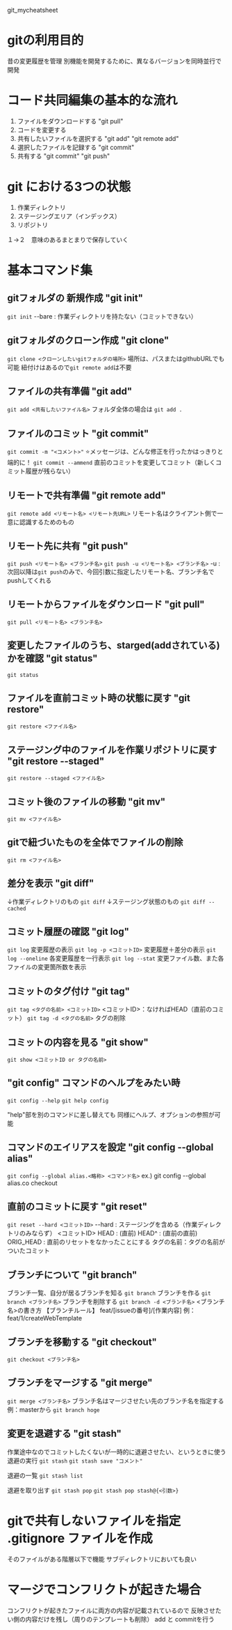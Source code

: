 git_mycheatsheet

# gitの利用目的
昔の変更履歴を管理
別機能を開発するために、異なるバージョンを同時並行で開発

# コード共同編集の基本的な流れ
1. ファイルをダウンロードする "git pull"
1. コードを変更する 
1. 共有したいファイルを選択する "git add" "git remote add"
1. 選択したファイルを記録する "git commit"
1. 共有する "git commit" "git push"

# git における3つの状態
1. 作業ディレクトリ
1. ステージングエリア（インデックス）
1. リポジトリ

１→２　意味のあるまとまりで保存していく


# 基本コマンド集

## gitフォルダの 新規作成 "git init"
`git init`
--bare : 作業ディレクトリを持たない（コミットできない）

## gitフォルダのクローン作成 "git clone"
`git clone <クローンしたいgitフォルダの場所>`
場所は、パスまたはgithubURLでも可能
紐付けはあるので`git remote add`は不要

## ファイルの共有準備 "git add"
`git add <共有したいファイル名>`
フォルダ全体の場合は
`git add .`

## ファイルのコミット "git commit"
`git commit -m "<コメント>"`
⭐️メッセージは、どんな修正を行ったかはっきりと端的に！
`git commit --ammend`
直前のコミットを変更してコミット（新しくコミット履歴が残らない）

## リモートで共有準備 "git remote add"
`git remote add <リモート名> <リモート先URL>`
リモート名はクライアント側で一意に認識するためのもの

## リモート先に共有 "git push"
`git push <リモート名> <ブランチ名>`
`git push -u <リモート名> <ブランチ名>`
-u : 次回以降は`git push`のみで、今回引数に指定したリモート名、ブランチ名でpushしてくれる

## リモートからファイルをダウンロード "git pull"
`git pull <リモート名> <ブランチ名>`

## 変更したファイルのうち、starged(addされている)かを確認 "git status"
`git status`

## ファイルを直前コミット時の状態に戻す "git restore"
`git restore <ファイル名>`

## ステージング中のファイルを作業リポジトリに戻す "git restore --staged"
`git restore --staged <ファイル名>`

## コミット後のファイルの移動 "git mv"
`git mv <ファイル名>`

## gitで紐づいたものを全体でファイルの削除
`git rm <ファイル名>`

## 差分を表示 "git diff"
↓作業ディレクトリのもの
`git diff`
↓ステージング状態のもの
`git diff --cached`

## コミット履歴の確認 "git log"
`git log` 変更履歴の表示
`git log -p <コミットID>` 変更履歴＋差分の表示
`git log --oneline` 各変更履歴を一行表示
`git log --stat` 変更ファイル数、また各ファイルの変更箇所数を表示

## コミットのタグ付け "git tag"
`git tag <タグの名前> <コミットID>`
<コミットID>：なければHEAD（直前のコミット）
`git tag -d <タグの名前>`
タグの削除


## コミットの内容を見る "git show"
`git show <コミットID or タグの名前>`


## "git config" コマンドのヘルプをみたい時
`git config --help`
`git help config`

"help"部を別のコマンドに差し替えても
同様にヘルプ、オプションの参照が可能

## コマンドのエイリアスを設定 "git config --global alias"
`git config --global alias.<略称> <コマンド名>`
ex.) git config --global alias.co checkout

## 直前のコミットに戻す "git reset"
`git reset --hard <コミットID>`
--hard : ステージングを含める（作業ディレクトリのみならず）
<コミットID> 
HEAD : (直前)
HEAD^ : (直前の直前)
ORIG_HEAD : 直前のリセットをなかったことにする
タグの名前：タグの名前がついたコミット

## ブランチについて "git branch"
ブランチ一覧、自分が居るブランチを知る
`git branch`
ブランチを作る
`git branch <ブランチ名>`
ブランチを削除する
`git branch -d <ブランチ名>`
<ブランチ名>の書き方
【ブランチルール】
feat/[issueの番号]/[作業内容]
例：feat/1/createWebTemplate

## ブランチを移動する "git checkout"
`git checkout <ブランチ名>`

## ブランチをマージする "git merge"
`git merge <ブランチ名>`
ブランチ名はマージさせたい先のブランチ名を指定する
例：masterから `git branch hoge`

## 変更を退避する "git stash"
作業途中なのでコミットしたくないが一時的に退避させたい、というときに使う
退避の実行
`git stash`
`git stash save "コメント"`

退避の一覧
`git stash list`

退避を取り出す
`git stash pop`
`git stash pop stash@{<引数>}`



# gitで共有しないファイルを指定 .gitignore ファイルを作成
そのファイルがある階層以下で機能
サブディレクトリにおいても良い

# マージでコンフリクトが起きた場合
コンフリクトが起きたファイルに両方の内容が記載されているので
反映させたい側の内容だけを残し（周りのテンプレートも削除）
add と commitを行う

